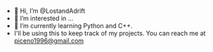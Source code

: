 - 👋 Hi, I’m @LostandAdrift
- 👀 I’m interested in ...
- 🌱 I’m currently learning Python and C++.
- I'll be using this to keep track of my projects. You can reach me at piceno1996@gmail.com



<!---
LostandAdrift/LostandAdrift is a ✨ special ✨ repository because its `README.md` (this file) appears on your GitHub profile.
You can click the Preview link to take a look at your changes.
--->

